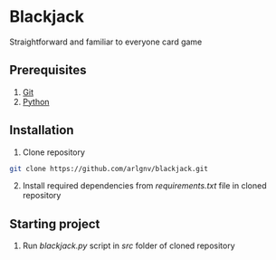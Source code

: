 # Blackjack
Straightforward and familiar to everyone card game

## Prerequisites

1. [Git](https://git-scm.com/downloads)
2. [Python](https://www.python.org/downloads/)

## Installation

1. Clone repository

```bash
git clone https://github.com/arlgnv/blackjack.git
```

2. Install required dependencies from _requirements.txt_ file in cloned repository

## Starting project

1. Run _blackjack.py_ script in _src_ folder of cloned repository
